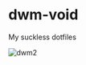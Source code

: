 # dwm-void
My suckless dotfiles

![dwm2](https://github.com/autonomuscoder/Dwm/assets/112854891/c8455604-53aa-473c-93c9-78727d33af3a)
